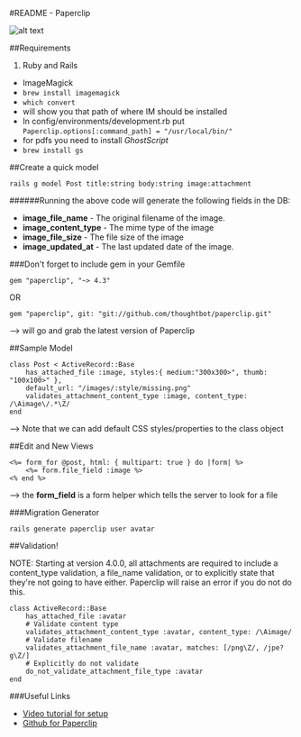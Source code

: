 #README - Paperclip


![alt text](http://3.bp.blogspot.com/-5Lf_8oLkokY/T7QL3_c8HhI/AAAAAAAAA2Q/OVPW8IbPBbQ/s1600/clip.jpg "Clip")


##Requirements
1. Ruby and Rails
* ImageMagick
* `brew install imagemagick `
*  `which convert`
* will show you that path of where IM should be installed
* In config/environments/development.rb put `Paperclip.options[:command_path] = "/usr/local/bin/"`
* for pdfs you need to install *GhostScript*
* `brew install gs`


##Create a quick model

`rails g model Post title:string body:string image:attachment`

######Running the above code will generate the following fields in the DB:

* **image_file_name** - The original filename of the image.
* **image_content_type** - The mime type of the image
* **image_file_size** - The file size of the image
* **image_updated_at** - The last updated date of the image.

###Don't forget to include gem in your Gemfile

`gem "paperclip", "~> 4.3"`

OR

`gem "paperclip", git: "git://github.com/thoughtbot/paperclip.git"`

--> will go and grab the latest version of Paperclip


##Sample Model

```
class Post < ActiveRecord::Base
	has_attached_file :image, styles:{ medium:"300x300>", thumb: "100x100>" },
	default_url: "/images/:style/missing.png"
	validates_attachment_content_type :image, content_type: /\Aimage\/.*\Z/
end
```

--> Note that we can add default CSS styles/properties to the class object

##Edit and New Views
```
<%= form_for @post, html: { multipart: true } do |form| %>
	<%= form.file_field :image %>
<% end %>
```

--> the **form_field** is a form helper which tells the server to look for a file 

###Migration Generator

`rails generate paperclip user avatar`

##Validation!

NOTE: Starting at version 4.0.0, all attachments are required to include a content_type validation, a file_name validation, or to explicitly state that they're not going to have either. Paperclip will raise an error if you do not do this.

```
class ActiveRecord::Base
	has_attached_file :avatar
	# Validate content type
	validates_attachment_content_type :avatar, content_type: /\Aimage/
	# Validate filename
	validates_attachment_file_name :avatar, matches: [/png\Z/, /jpe?g\Z/]
	# Explicitly do not validate
	do_not_validate_attachment_file_type :avatar
end
```

###Useful Links
* [Video tutorial for setup](https://youtu.be/Z5W-Y3aROVE "link to youtube")
* [Github for Paperclip](https://github.com/thoughtbot/paperclip "link to github")





